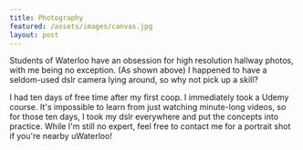 ```yaml
---
title: Photography 
featured: /assets/images/canvas.jpg
layout: post
---
```


<p>Students of Waterloo have an obsession for high resolution hallway photos, with me being no exception. (As shown above) I happened to have a seldom-used dslr camera lying around, so why not pick up a skill?  </p>
<p> I had ten days of free time after my first coop. I immediately took a Udemy course. It's impossible to learn from just watching minute-long videos, so for those ten days, I took my dslr everywhere and put the concepts into practice. While I'm still no expert, feel free to contact me for a portrait shot if you're nearby uWaterloo!</p>
